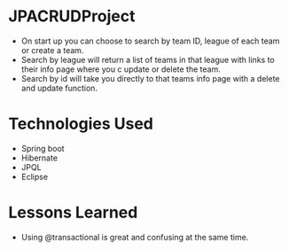 # JPACRUDProject
- On start up you can choose to search by team ID, league of each team or create a team.
- Search by league will return a list of teams in that league with links to their info page where you c update or delete the team.
- Search by id will take you directly to that teams info page with a delete and update function.

# Technologies Used
- Spring boot
- Hibernate
- JPQL
- Eclipse

# Lessons Learned
- Using @transactional is great and confusing at the same time.
